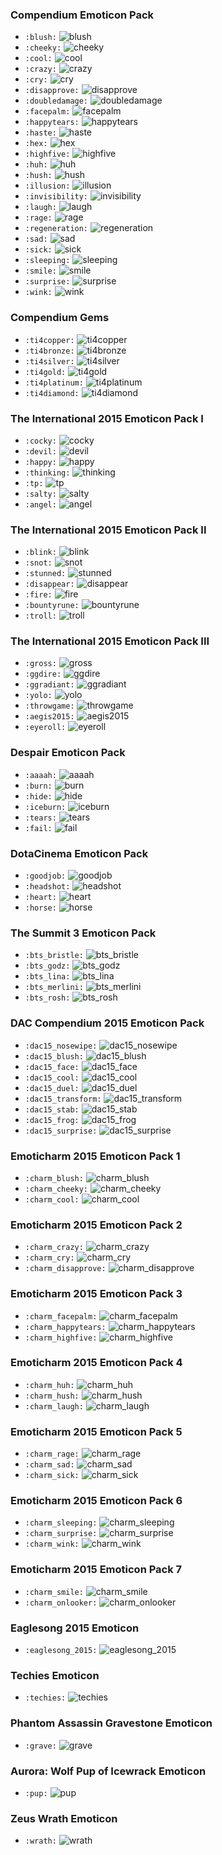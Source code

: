 ### Compendium Emoticon Pack
* `:blush:` ![blush](images/blush.gif)
* `:cheeky:` ![cheeky](images/cheeky.gif)
* `:cool:` ![cool](images/cool.gif)
* `:crazy:` ![crazy](images/crazy.gif)
* `:cry:` ![cry](images/cry.gif)
* `:disapprove:` ![disapprove](images/disapprove.gif)
* `:doubledamage:` ![doubledamage](images/doubledamage.gif)
* `:facepalm:` ![facepalm](images/facepalm.gif)
* `:happytears:` ![happytears](images/happytears.gif)
* `:haste:` ![haste](images/haste.gif)
* `:hex:` ![hex](images/hex.gif)
* `:highfive:` ![highfive](images/highfive.gif)
* `:huh:` ![huh](images/huh.gif)
* `:hush:` ![hush](images/hush.gif)
* `:illusion:` ![illusion](images/illusion.gif)
* `:invisibility:` ![invisibility](images/invisibility.gif)
* `:laugh:` ![laugh](images/laugh.gif)
* `:rage:` ![rage](images/rage.gif)
* `:regeneration:` ![regeneration](images/regeneration.gif)
* `:sad:` ![sad](images/sad.gif)
* `:sick:` ![sick](images/sick.gif)
* `:sleeping:` ![sleeping](images/sleeping.gif)
* `:smile:` ![smile](images/smile.gif)
* `:surprise:` ![surprise](images/surprise.gif)
* `:wink:` ![wink](images/wink.gif)

### Compendium Gems
* `:ti4copper:` ![ti4copper](images/ti4copper.gif)
* `:ti4bronze:` ![ti4bronze](images/ti4bronze.gif)
* `:ti4silver:` ![ti4silver](images/ti4silver.gif)
* `:ti4gold:` ![ti4gold](images/ti4gold.gif)
* `:ti4platinum:` ![ti4platinum](images/ti4platinum.gif)
* `:ti4diamond:` ![ti4diamond](images/ti4diamond.gif)

### The International 2015 Emoticon Pack I
* `:cocky:` ![cocky](images/cocky.gif)
* `:devil:` ![devil](images/devil.gif)
* `:happy:` ![happy](images/happy.gif)
* `:thinking:` ![thinking](images/thinking.gif)
* `:tp:` ![tp](images/tp.gif)
* `:salty:` ![salty](images/salty.gif)
* `:angel:` ![angel](images/angel.gif)

### The International 2015 Emoticon Pack II
* `:blink:` ![blink](images/blink.gif)
* `:snot:` ![snot](images/snot.gif)
* `:stunned:` ![stunned](images/stunned.gif)
* `:disappear:` ![disappear](images/disappear.gif)
* `:fire:` ![fire](images/fire.gif)
* `:bountyrune:` ![bountyrune](images/bountyrune.gif)
* `:troll:` ![troll](images/troll.gif)

### The International 2015 Emoticon Pack III
* `:gross:` ![gross](images/gross.gif)
* `:ggdire:` ![ggdire](images/ggdire.gif)
* `:ggradiant:` ![ggradiant](images/ggradiant.gif)
* `:yolo:` ![yolo](images/yolo.gif)
* `:throwgame:` ![throwgame](images/throwgame.gif)
* `:aegis2015:` ![aegis2015](images/aegis2015.gif)
* `:eyeroll:` ![eyeroll](images/eyeroll.gif)

### Despair Emoticon Pack
* `:aaaah:` ![aaaah](images/aaaah.gif)
* `:burn:` ![burn](images/burn.gif)
* `:hide:` ![hide](images/hide.gif)
* `:iceburn:` ![iceburn](images/iceburn.gif)
* `:tears:` ![tears](images/tears.gif)
* `:fail:` ![fail](images/fail.gif)

### DotaCinema Emoticon Pack
* `:goodjob:` ![goodjob](images/goodjob.gif)
* `:headshot:` ![headshot](images/headshot.gif)
* `:heart:` ![heart](images/heart.gif)
* `:horse:` ![horse](images/horse.gif)

### The Summit 3 Emoticon Pack
* `:bts_bristle:` ![bts_bristle](images/bts_bristle.gif)
* `:bts_godz:` ![bts_godz](images/bts_godz.gif)
* `:bts_lina:` ![bts_lina](images/bts_lina.gif)
* `:bts_merlini:` ![bts_merlini](images/bts_merlini.gif)
* `:bts_rosh:` ![bts_rosh](images/bts_rosh.gif)

### DAC Compendium 2015 Emoticon Pack
* `:dac15_nosewipe:` ![dac15_nosewipe](images/dac15_nosewipe.gif)
* `:dac15_blush:` ![dac15_blush](images/dac15_blush.gif)
* `:dac15_face:` ![dac15_face](images/dac15_face.gif)
* `:dac15_cool:` ![dac15_cool](images/dac15_cool.gif)
* `:dac15_duel:` ![dac15_duel](images/dac15_duel.gif)
* `:dac15_transform:` ![dac15_transform](images/dac15_transform.gif)
* `:dac15_stab:` ![dac15_stab](images/dac15_stab.gif)
* `:dac15_frog:` ![dac15_frog](images/dac15_frog.gif)
* `:dac15_surprise:` ![dac15_surprise](images/dac15_surprise.gif)

### Emoticharm 2015 Emoticon Pack 1
* `:charm_blush:` ![charm_blush](images/charm_blush.gif)
* `:charm_cheeky:` ![charm_cheeky](images/charm_cheeky.gif)
* `:charm_cool:` ![charm_cool](images/charm_cool.gif)

### Emoticharm 2015 Emoticon Pack 2
* `:charm_crazy:` ![charm_crazy](images/charm_crazy.gif)
* `:charm_cry:` ![charm_cry](images/charm_cry.gif)
* `:charm_disapprove:` ![charm_disapprove](images/charm_disapprove.gif)

### Emoticharm 2015 Emoticon Pack 3
* `:charm_facepalm:` ![charm_facepalm](images/charm_facepalm.gif)
* `:charm_happytears:` ![charm_happytears](images/charm_happytears.gif)
* `:charm_highfive:` ![charm_highfive](images/charm_highfive.gif)

### Emoticharm 2015 Emoticon Pack 4
* `:charm_huh:` ![charm_huh](images/charm_huh.gif)
* `:charm_hush:` ![charm_hush](images/charm_hush.gif)
* `:charm_laugh:` ![charm_laugh](images/charm_laugh.gif)

### Emoticharm 2015 Emoticon Pack 5
* `:charm_rage:` ![charm_rage](images/charm_rage.gif)
* `:charm_sad:` ![charm_sad](images/charm_sad.gif)
* `:charm_sick:` ![charm_sick](images/charm_sick.gif)

### Emoticharm 2015 Emoticon Pack 6
* `:charm_sleeping:` ![charm_sleeping](images/charm_sleeping.gif)
* `:charm_surprise:` ![charm_surprise](images/charm_surprise.gif)
* `:charm_wink:` ![charm_wink](images/charm_wink.gif)

### Emoticharm 2015 Emoticon Pack 7
* `:charm_smile:` ![charm_smile](images/charm_smile.gif)
* `:charm_onlooker:` ![charm_onlooker](images/charm_onlooker.gif)

### Eaglesong 2015 Emoticon
* `:eaglesong_2015:` ![eaglesong_2015](images/eaglesong_2015.gif)

### Techies Emoticon
* `:techies:` ![techies](images/techies.gif)

### Phantom Assassin Gravestone Emoticon
* `:grave:` ![grave](images/grave.gif)

### Aurora: Wolf Pup of Icewrack Emoticon
* `:pup:` ![pup](images/pup.gif)

### Zeus Wrath Emoticon
* `:wrath:` ![wrath](images/wrath.gif)
